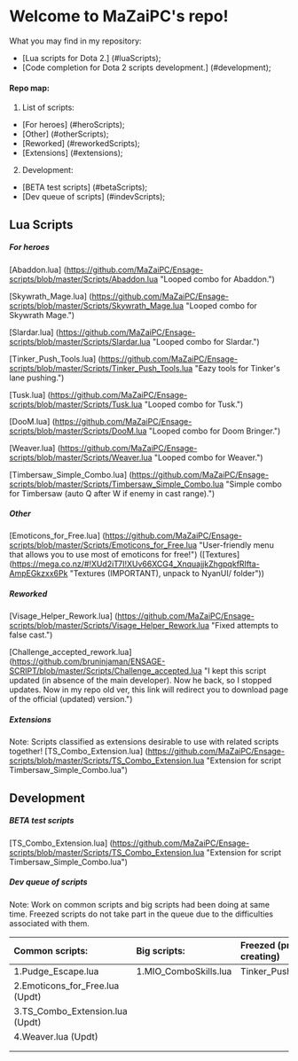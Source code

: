 Welcome to MaZaiPC's repo!
=========================

What you may find in my repository:
 + [Lua scripts for Dota 2.]										(#luaScripts);
 + [Code completion for Dota 2 scripts development.]				(#development);

#### Repo map:
1. List of scripts:
 + [For heroes]				(#heroScripts);
 + [Other]					(#otherScripts);
 + [Reworked]				(#reworkedScripts);
 + [Extensions]				(#extensions);
2. Development:
 + [BETA test scripts]		(#betaScripts);
 + [Dev queue of scripts]	(#indevScripts);

<a name="luaScripts"></a> Lua Scripts
--------------------------  
##### <a name="heroScripts"></a> For heroes
[Abaddon.lua]					(https://github.com/MaZaiPC/Ensage-scripts/blob/master/Scripts/Abaddon.lua "Looped combo for Abaddon.")

[Skywrath_Mage.lua]				(https://github.com/MaZaiPC/Ensage-scripts/blob/master/Scripts/Skywrath_Mage.lua "Looped combo for Skywrath Mage.")

[Slardar.lua]					(https://github.com/MaZaiPC/Ensage-scripts/blob/master/Scripts/Slardar.lua "Looped combo for Slardar.")

[Tinker_Push_Tools.lua]			(https://github.com/MaZaiPC/Ensage-scripts/blob/master/Scripts/Tinker_Push_Tools.lua "Eazy tools for Tinker's lane pushing.")

[Tusk.lua]						(https://github.com/MaZaiPC/Ensage-scripts/blob/master/Scripts/Tusk.lua "Looped combo for Tusk.")

[DooM.lua]						(https://github.com/MaZaiPC/Ensage-scripts/blob/master/Scripts/DooM.lua "Looped combo for Doom Bringer.")

[Weaver.lua]					(https://github.com/MaZaiPC/Ensage-scripts/blob/master/Scripts/Weaver.lua "Looped combo for Weaver.")

[Timbersaw_Simple_Combo.lua]	(https://github.com/MaZaiPC/Ensage-scripts/blob/master/Scripts/Timbersaw_Simple_Combo.lua "Simple combo for Timbersaw (auto Q after W if enemy in cast range).")

##### <a name="otherScripts"></a> Other
[Emoticons_for_Free.lua]		(https://github.com/MaZaiPC/Ensage-scripts/blob/master/Scripts/Emoticons_for_Free.lua "User-friendly menu that allows you to use most of emoticons for free!") ([Textures]	(https://mega.co.nz/#!XUd2iT7I!XUv66XCG4_XnquajjkZhgpqkfRIfta-AmpEGkzxx6Pk "Textures (IMPORTANT), unpack to NyanUI/ folder"))

##### <a name="reworkedScripts"></a> Reworked
[Visage_Helper_Rework.lua]		(https://github.com/MaZaiPC/Ensage-scripts/blob/master/Scripts/Visage_Helper_Rework.lua "Fixed attempts to false cast.")

[Challenge_accepted_rework.lua]	(https://github.com/bruninjaman/ENSAGE-SCRIPT/blob/master/Scripts/Challenge_accepted.lua "I kept this script updated (in absence of the main developer). Now he back, so I stopped updates. Now in my repo old ver, this link will redirect you to download page of the official (updated) version.")

##### <a name="extensions"></a> Extensions
Note: Scripts classified as extensions desirable to use with related scripts together!
[TS_Combo_Extension.lua]		(https://github.com/MaZaiPC/Ensage-scripts/blob/master/Scripts/TS_Combo_Extension.lua "Extension for script Timbersaw_Simple_Combo.lua")

<a name="development"></a> Development
--------------------------  
##### <a name="betaScripts"></a> BETA test scripts
[TS_Combo_Extension.lua]		(https://github.com/MaZaiPC/Ensage-scripts/blob/master/Scripts/TS_Combo_Extension.lua "Extension for script Timbersaw_Simple_Combo.lua")

##### <a name="indevScripts"></a> Dev queue of scripts
Note: Work on common scripts and big scripts had been doing at same time.
Freezed scripts do not take part in the queue due to the difficulties associated with them.

Сommon scripts:			      	 | Big scripts:					| Freezed (problems with creating)
:-----------               	  	 | :-----------					| :-----------
1.Pudge_Escape.lua			  	 | 1.MIO_ComboSkills.lua	    | Tinker_Push_Bot_WIP.lua
2.Emoticons_for_Free.lua (Updt)	 |
3.TS_Combo_Extension.lua (Updt)	 | 
4.Weaver.lua (Updt)		    	 | 
								 | 
								 | 